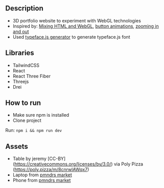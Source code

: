 ## Description

- 3D portfolio website to experiment with WebGL technologies
- Inspired by: [Mixing HTML and WebGL](https://codesandbox.io/s/9keg6), [button animations](https://codesandbox.io/s/ioxywi), [zooming in and out](https://guillaumegouessan.com/)
- Used [typeface.js generator](http://gero3.github.io/facetype.js/) to generate typeface.js font

## Libraries

- TailwindCSS
- React
- React Three Fiber
- Threejs
- Drei


## How to run

- Make sure npm is installed
- Clone project

Run: ```npm i && npm run dev```

## Assets

- Table by jeremy [CC-BY] (https://creativecommons.org/licenses/by/3.0/) via Poly Pizza (https://poly.pizza/m/8cnrwlAWqx7)
- Laptop from [pmndrs market](https://market.pmnd.rs/model/macbook)
- Phone from [pmndrs market](https://market.pmnd.rs/model/iphone-x)
